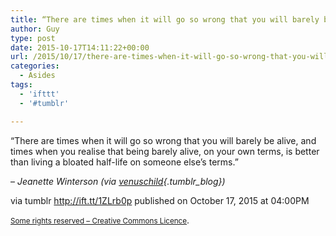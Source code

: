 ```yaml
---
title: “There are times when it will go so wrong that you will barely be alive, and times when you realise…”
author: Guy
type: post
date: 2015-10-17T14:11:22+00:00
url: /2015/10/17/there-are-times-when-it-will-go-so-wrong-that-you-will-barely-be-alive-and-times-when-you-realise/
categories:
  - Asides
tags:
  - 'ifttt'
  - '#tumblr'

---
```

“There are times when it will go so wrong that you will barely be alive, and times when you realise that being barely alive, on your own terms, is better than living a bloated half-life on someone else’s terms.”

&#8211; _Jeanette Winterson (via [venuschild][1]{.tumblr_blog})_

via tumblr http://ift.tt/1ZLrb0p published on October 17, 2015 at 04:00PM

<small><a href="http://ift.tt/1gAEAkt" target="_blank">Some rights reserved &#8211; Creative Commons Licence</a></small>.

 [1]: http://ift.tt/1h7vYTP